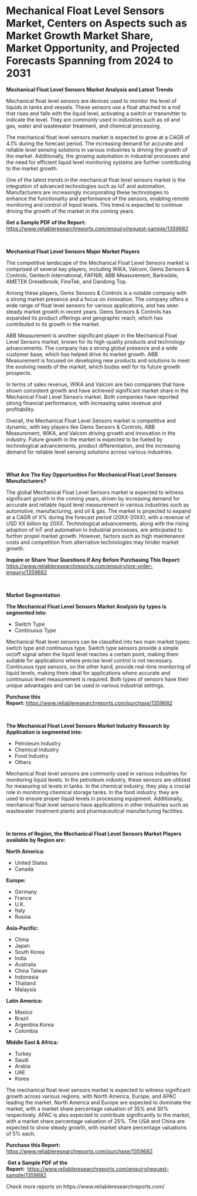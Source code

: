 <p><h1>Mechanical Float Level Sensors Market, Centers on Aspects such as Market Growth Market Share, Market Opportunity, and Projected Forecasts Spanning from 2024 to 2031</h1></p><p><strong>Mechanical Float Level Sensors Market Analysis and Latest Trends</strong></p>
<p><p>Mechanical float level sensors are devices used to monitor the level of liquids in tanks and vessels. These sensors use a float attached to a rod that rises and falls with the liquid level, activating a switch or transmitter to indicate the level. They are commonly used in industries such as oil and gas, water and wastewater treatment, and chemical processing.</p><p>The mechanical float level sensors market is expected to grow at a CAGR of 4.1% during the forecast period. The increasing demand for accurate and reliable level sensing solutions in various industries is driving the growth of the market. Additionally, the growing automation in industrial processes and the need for efficient liquid level monitoring systems are further contributing to the market growth.</p><p>One of the latest trends in the mechanical float level sensors market is the integration of advanced technologies such as IoT and automation. Manufacturers are increasingly incorporating these technologies to enhance the functionality and performance of the sensors, enabling remote monitoring and control of liquid levels. This trend is expected to continue driving the growth of the market in the coming years.</p></p>
<p><strong>Get a Sample PDF of the Report:&nbsp;</strong> <a href="https://www.reliableresearchreports.com/enquiry/request-sample/1359682">https://www.reliableresearchreports.com/enquiry/request-sample/1359682</a></p>
<p>&nbsp;</p>
<p><strong>Mechanical Float Level Sensors Major Market Players</strong></p>
<p><p>The competitive landscape of the Mechanical Float Level Sensors market is comprised of several key players, including WIKA, Valcom, Gems Sensors & Controls, Gentech International, FAFNIR, ABB Measurement, Barksdale, AMETEK Drexelbrook, FineTek, and Dandong Top. </p><p>Among these players, Gems Sensors & Controls is a notable company with a strong market presence and a focus on innovation. The company offers a wide range of float level sensors for various applications, and has seen steady market growth in recent years. Gems Sensors & Controls has expanded its product offerings and geographic reach, which has contributed to its growth in the market. </p><p>ABB Measurement is another significant player in the Mechanical Float Level Sensors market, known for its high-quality products and technology advancements. The company has a strong global presence and a wide customer base, which has helped drive its market growth. ABB Measurement is focused on developing new products and solutions to meet the evolving needs of the market, which bodes well for its future growth prospects.</p><p>In terms of sales revenue, WIKA and Valcom are two companies that have shown consistent growth and have achieved significant market share in the Mechanical Float Level Sensors market. Both companies have reported strong financial performance, with increasing sales revenue and profitability.</p><p>Overall, the Mechanical Float Level Sensors market is competitive and dynamic, with key players like Gems Sensors & Controls, ABB Measurement, WIKA, and Valcom driving growth and innovation in the industry. Future growth in the market is expected to be fueled by technological advancements, product differentiation, and the increasing demand for reliable level sensing solutions across various industries.</p></p>
<p>&nbsp;</p>
<p><strong>What Are The Key Opportunities For Mechanical Float Level Sensors Manufacturers?</strong></p>
<p><p>The global Mechanical Float Level Sensors market is expected to witness significant growth in the coming years, driven by increasing demand for accurate and reliable liquid level measurement in various industries such as automotive, manufacturing, and oil & gas. The market is projected to expand at a CAGR of X% during the forecast period (20XX-20XX), with a revenue of USD XX billion by 20XX. Technological advancements, along with the rising adoption of IoT and automation in industrial processes, are anticipated to further propel market growth. However, factors such as high maintenance costs and competition from alternative technologies may hinder market growth.</p></p>
<p><strong>Inquire or Share Your Questions If Any Before Purchasing This Report:</strong> <a href="https://www.reliableresearchreports.com/enquiry/pre-order-enquiry/1359682">https://www.reliableresearchreports.com/enquiry/pre-order-enquiry/1359682</a></p>
<p>&nbsp;</p>
<p><strong>Market Segmentation</strong></p>
<p><strong>The Mechanical Float Level Sensors Market Analysis by types is segmented into:</strong></p>
<p><ul><li>Switch Type</li><li>Continuous Type</li></ul></p>
<p><p>Mechanical float level sensors can be classified into two main market types: switch type and continuous type. Switch type sensors provide a simple on/off signal when the liquid level reaches a certain point, making them suitable for applications where precise level control is not necessary. Continuous type sensors, on the other hand, provide real-time monitoring of liquid levels, making them ideal for applications where accurate and continuous level measurement is required. Both types of sensors have their unique advantages and can be used in various industrial settings.</p></p>
<p><strong>Purchase this Report:&nbsp;</strong><a href="https://www.reliableresearchreports.com/purchase/1359682">https://www.reliableresearchreports.com/purchase/1359682</a></p>
<p>&nbsp;</p>
<p><strong>The Mechanical Float Level Sensors Market Industry Research by Application is segmented into:</strong></p>
<p><ul><li>Petroleum Industry</li><li>Chemical Industry</li><li>Food Industry</li><li>Others</li></ul></p>
<p><p>Mechanical float level sensors are commonly used in various industries for monitoring liquid levels. In the petroleum industry, these sensors are utilized for measuring oil levels in tanks. In the chemical industry, they play a crucial role in monitoring chemical storage tanks. In the food industry, they are used to ensure proper liquid levels in processing equipment. Additionally, mechanical float level sensors have applications in other industries such as wastewater treatment plants and pharmaceutical manufacturing facilities.</p></p>
<p>&nbsp;</p>
<p><strong>In terms of Region, the Mechanical Float Level Sensors Market Players available by Region are:</strong></p>
<p>
    <p> <strong> North America: </strong>
        <ul>
            <li>United States</li>
            <li>Canada</li>
        </ul>
        </p> 
    <p> <strong> Europe: </strong>
        <ul>
            <li>Germany</li>
            <li>France</li>
            <li>U.K.</li>
            <li>Italy</li>
            <li>Russia</li>
        </ul>
        </p> 
    <p> <strong> Asia-Pacific: </strong>
        <ul>
            <li>China</li>
            <li>Japan</li>
            <li>South Korea</li>
            <li>India</li>
            <li>Australia</li>
            <li>China Taiwan</li>
            <li>Indonesia</li>
            <li>Thailand</li>
            <li>Malaysia</li>
        </ul>
        </p> 
    <p> <strong> Latin America: </strong>
        <ul>
            <li>Mexico</li>
            <li>Brazil</li>
            <li>Argentina Korea</li>
            <li>Colombia</li>
        </ul>
        </p> 
    <p> <strong> Middle East & Africa: </strong>
        <ul>
            <li>Turkey</li>
            <li>Saudi</li>
            <li>Arabia</li>
            <li>UAE</li>
            <li>Korea</li>
        </ul>
    </p>
    </p>
<p><p>The mechanical float level sensors market is expected to witness significant growth across various regions, with North America, Europe, and APAC leading the market. North America and Europe are expected to dominate the market, with a market share percentage valuation of 35% and 30% respectively. APAC is also expected to contribute significantly to the market, with a market share percentage valuation of 25%. The USA and China are expected to show steady growth, with market share percentage valuations of 5% each.</p></p>
<p><strong>Purchase this Report: </strong><a href="https://www.reliableresearchreports.com/purchase/1359682">https://www.reliableresearchreports.com/purchase/1359682</a></p>
<p>&nbsp;<strong>Get a Sample PDF of the Report:&nbsp;&nbsp;</strong><a href="https://www.reliableresearchreports.com/enquiry/request-sample/1359682">https://www.reliableresearchreports.com/enquiry/request-sample/1359682</a></p>
<p><strong></strong></p>
<p>Check more reports on https://www.reliableresearchreports.com/</p>